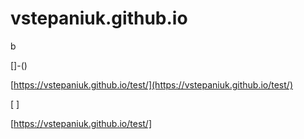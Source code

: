 # vstepaniuk.github.io
b

[]-()

[https://vstepaniuk.github.io/test/](https://vstepaniuk.github.io/test/)

[   ]

[https://vstepaniuk.github.io/test/]
